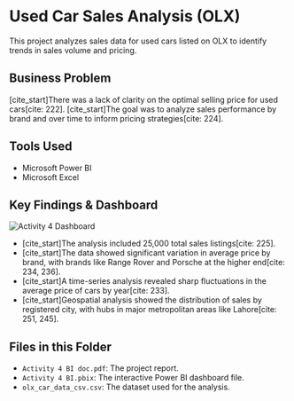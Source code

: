 # Used Car Sales Analysis (OLX)

This project analyzes sales data for used cars listed on OLX to identify trends in sales volume and pricing.

## Business Problem
[cite_start]There was a lack of clarity on the optimal selling price for used cars[cite: 222]. [cite_start]The goal was to analyze sales performance by brand and over time to inform pricing strategies[cite: 224].

## Tools Used
* Microsoft Power BI
* Microsoft Excel

## Key Findings & Dashboard

![Activity 4 Dashboard](https://i.imgur.com/G3b51q0.png)

* [cite_start]The analysis included 25,000 total sales listings[cite: 225].
* [cite_start]The data showed significant variation in average price by brand, with brands like Range Rover and Porsche at the higher end[cite: 234, 236].
* [cite_start]A time-series analysis revealed sharp fluctuations in the average price of cars by year[cite: 233].
* [cite_start]Geospatial analysis showed the distribution of sales by registered city, with hubs in major metropolitan areas like Lahore[cite: 251, 245].

## Files in this Folder
* `Activity 4 BI doc.pdf`: The project report.
* `Activity 4 BI.pbix`: The interactive Power BI dashboard file.
* `olx_car_data_csv.csv`: The dataset used for the analysis.
